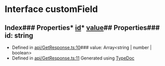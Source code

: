 # Interface customField
## Index### Properties* [id](_api_getresponse_.customfield.md#id)* [value](_api_getresponse_.customfield.md#value)## Properties### id: string
* Defined in [api/GetResponse.ts:10](https://github.com/scippio/api-getresponse/blob/56824cc/src/api/GetResponse.ts#L10)### value: Array<string | number | boolean>
* Defined in [api/GetResponse.ts:11](https://github.com/scippio/api-getresponse/blob/56824cc/src/api/GetResponse.ts#L11)
Generated using [TypeDoc](http://typedoc.io)